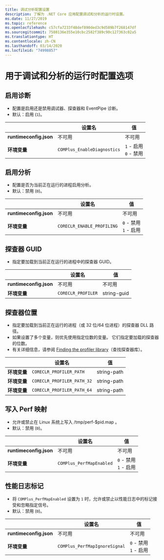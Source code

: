 ```yaml
---
title: 调试分析配置设置
description: 了解为 .NET Core 应用配置调试和分析的运行时设置。
ms.date: 11/27/2019
ms.topic: reference
ms.openlocfilehash: c57cfa7233f48def890ded3c9d589b7f268147df
ms.sourcegitcommit: 7588136e355e10cbc2582f389c90c127363c02a5
ms.translationtype: HT
ms.contentlocale: zh-CN
ms.lasthandoff: 03/14/2020
ms.locfileid: "74998857"
---
```

# <a name="run-time-configuration-options-for-debugging-and-profiling"></a>用于调试和分析的运行时配置选项

## <a name="enable-diagnostics"></a>启用诊断

- 配置是启用还是禁用调试器、探查器和 EventPipe 诊断。
- 默认：启用 (`1`)。

| | 设置名 | 值 |
| - | - | - |
| **runtimeconfig.json** | 不可用 | 不可用 |
| **环境变量** | `COMPlus_EnableDiagnostics` | `1` - 启用<br/>`0` - 禁用 |

## <a name="enable-profiling"></a>启用分析

- 配置是否为当前正在运行的进程启用分析。
- 默认：禁用 (`0`)。

| | 设置名 | 值 |
| - | - | - |
| **runtimeconfig.json** | 不可用 | 不可用 |
| **环境变量** | `CORECLR_ENABLE_PROFILING` | `0` - 禁用<br/>`1` - 启用 |

## <a name="profiler-guid"></a>探查器 GUID

- 指定要加载到当前正在运行的进程中的探查器 GUID。

| | 设置名 | 值 |
| - | - | - |
| **runtimeconfig.json** | 不可用 | 不可用 |
| **环境变量** | `CORECLR_PROFILER` | string-guid  |

## <a name="profiler-location"></a>探查器位置

- 指定要加载到当前正在运行的进程（或 32 位/64 位进程）的探查器 DLL 路径。
- 如果设置了多个变量，则优先使用指定位数的变量。 它们指定要加载的探查器的位数。
- 有关详细信息，请参阅 [Finding the profiler library](https://github.com/dotnet/runtime/blob/master/docs/design/coreclr/profiling/Profiler%20Loading.md)（查找探查器库）。

| | 设置名 | 值 |
| - | - | - |
| **环境变量** | `CORECLR_PROFILER_PATH` | string-path  |
| **环境变量** | `CORECLR_PROFILER_PATH_32` | string-path  |
| **环境变量** | `CORECLR_PROFILER_PATH_64` | string-path  |

## <a name="write-perf-map"></a>写入 Perf 映射

- 允许或禁止在 Linux 系统上写入 /tmp/perf-$pid.map  。
- 默认：禁用 (`0`)。

| | 设置名 | 值 |
| - | - | - |
| **runtimeconfig.json** | 不可用 | 不可用 |
| **环境变量** | `COMPlus_PerfMapEnabled` | `0` - 禁用<br/>`1` - 启用 |

## <a name="perf-log-markers"></a>性能日志标记

- 将 `COMPlus_PerfMapEnabled` 设置为 `1` 时，允许或禁止以性能日志中的标记接受和忽略指定信号。
- 默认：禁用 (`0`)。

| | 设置名 | 值 |
| - | - | - |
| **runtimeconfig.json** | 不可用 | 不可用 |
| **环境变量** | `COMPlus_PerfMapIgnoreSignal` | `0` - 禁用<br/>`1` - 启用 |

